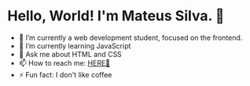 # Hello, World! I'm Mateus Silva. 👋

<!--
**mateussdev/mateussdev** is a ✨ _special_ ✨ repository because its `README.md` (this file) appears on your GitHub profile.

Here are some ideas to get you started:
-->

- 🔭 I’m currently a web development student, focused on the frontend.
- 🌱 I’m currently learning JavaScript
- 💬 Ask me about HTML and CSS
- 📫 How to reach me: <a href="mailto:contato.mateussdev@gmail.com" target="_blank">HERE🔗</a>
- ⚡ Fun fact: I don't like coffee
<!-- - 😄 Pronouns: He | Him -->
<!-- - 👯 I’m looking to collaborate on ... 
- 🤔 I’m looking for help with ... -->
